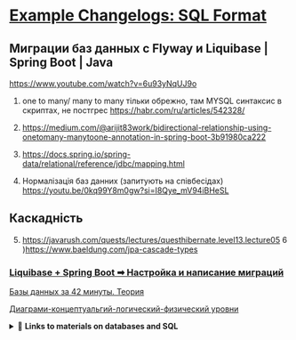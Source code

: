 # [Example Changelogs: SQL Format](https://docs.liquibase.com/concepts/changelogs/sql-format.html)

## Миграции баз данных с Flyway и Liquibase | Spring Boot | Java
https://www.youtube.com/watch?v=6u93yNqUJ9o

1) one to many/ many to many тільки обрежно, там MYSQL синтаксис в скриптах, не постгрес
   https://habr.com/ru/articles/542328/

2) https://medium.com/@arijit83work/bidirectional-relationship-using-onetomany-manytoone-annotation-in-spring-boot-3b91980ca222
3) https://docs.spring.io/spring-data/relational/reference/jdbc/mapping.html


4) Нормалізація баз данних (запитують на співбесідах)
   https://youtu.be/0kq99Y8m0gw?si=I8Qye_mV94iBHeSL

## Каскадність
5) https://javarush.com/quests/lectures/questhibernate.level13.lecture05
6 )https://www.baeldung.com/jpa-cascade-types

### [Liquibase + Spring Boot ➡ Настройка и написание миграций](https://www.youtube.com/watch?v=prLt2LHbA8o&t=722s)

[Базы данных за 42 минуты. Теория](https://www.youtube.com/watch?v=YdCGGBUCoDQ&list=PLVdcV6tHcaCHgVLbK7AW3KHavs88CP2w2)

[Диаграми-концептуальгий-логический-физический уровни](https://app.diagrams.net/)


<details>
    <summary>🔗 <b>Links to materials on databases and SQL</b></summary>

📄[Как устроен язык SQL и почему он так востребован](https://practicum.yandex.ru/blog/chto-takoe-sql/?)

📄[Как привести данные в форму: что такое нормализация и зачем она нужна](https://practicum.yandex.ru/blog/chto-takoe-normalizaciya-dannyh/)

📄 [Описание основных приемов нормализации базы данных](https://learn.microsoft.com/ru-ru/office/troubleshoot/access/database-normalization-description)

📄 [Cобеседование по Java. SQL](https://github.com/DEBAGanov/interview_questions/blob/main/C%D0%BE%D0%B1%D0%B5%D1%81%D0%B5%D0%B4%D0%BE%D0%B2%D0%B0%D0%BD%D0%B8%D0%B5%20%D0%BF%D0%BE%20Java.%20SQL.md#%D1%87%D1%82%D0%BE-%D1%82%D0%B0%D0%BA%D0%BE%D0%B5-sql)

📄 [Cобеседование по Java. Database](https://github.com/DEBAGanov/interview_questions/blob/main/C%D0%BE%D0%B1%D0%B5%D1%81%D0%B5%D0%B4%D0%BE%D0%B2%D0%B0%D0%BD%D0%B8%D0%B5%20%D0%BF%D0%BE%20Java.%20Database.md)

📄 [**Подробное объяснение того, как работает браузер (под капотом)**](https://russianblogs.com/article/7580365317/)

📄 [**SQL Tutorial**](https://www.w3schools.com/sql/default.asp)

📺 [**Разработка базы данных интернет-магазина** – YouTube](https://www.youtube.com/watch?v=s3f_q_cbIPo)

📄 [Liquibase + Spring Boot ➡ Настройка и написание миграций](https://www.youtube.com/watch?v=prLt2LHbA8o&t=722s)

</details>




